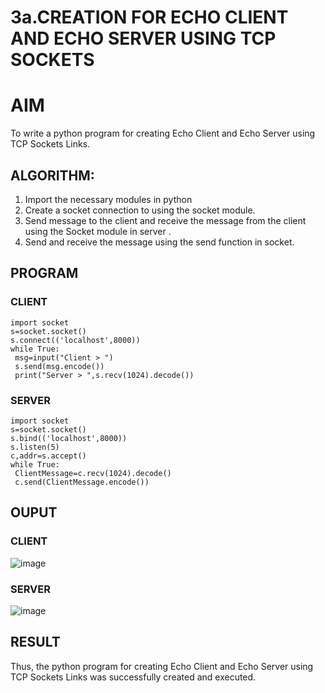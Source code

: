 # 3a.CREATION FOR ECHO CLIENT AND ECHO SERVER USING TCP SOCKETS
# AIM
To write a python program for creating Echo Client and Echo Server using TCP
Sockets Links.
## ALGORITHM:
1. Import the necessary modules in python
2. Create a socket connection to using the socket module.
3. Send message to the client and receive the message from the client using the Socket module in
 server .
4. Send and receive the message using the send function in socket.
## PROGRAM
### CLIENT
```
import socket
s=socket.socket()
s.connect(('localhost',8000))
while True:
 msg=input("Client > ")
 s.send(msg.encode())
 print("Server > ",s.recv(1024).decode())

```
### SERVER
```
import socket
s=socket.socket()
s.bind(('localhost',8000))
s.listen(5)
c,addr=s.accept()
while True:
 ClientMessage=c.recv(1024).decode()
 c.send(ClientMessage.encode())

```
## OUPUT
### CLIENT
![image](https://github.com/senthil77k/3a.Sockets_Creation_for_Echo_Client_and_Echo_Server/assets/148571479/d5bcb555-b89a-407d-bef1-e8486adb3eaf)



### SERVER
![image](https://github.com/senthil77k/3a.Sockets_Creation_for_Echo_Client_and_Echo_Server/assets/148571479/09ecaa8d-80f6-4f62-876a-015f29453636)


## RESULT
Thus, the python program for creating Echo Client and Echo Server using TCP Sockets Links 
was successfully created and executed.

